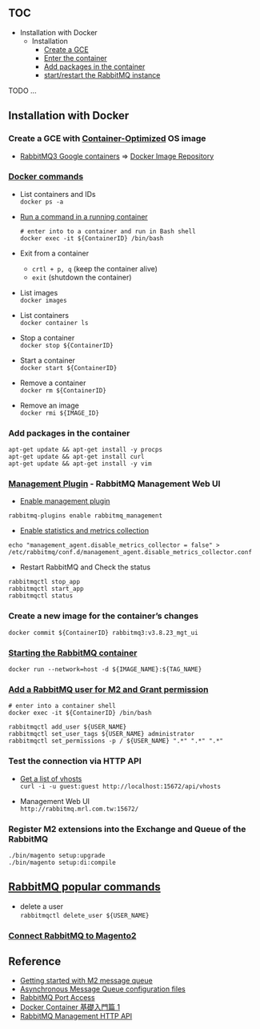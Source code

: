 ## TOC
* Installation with Docker
  * Installation
     * [Create a GCE](#create-a-gce-with-container-optimized-os-image)
     * [Enter the container](#docker-commands)
     * [Add packages in the container](#add-packages-in-the-container)
     * [start/restart the RabbitMQ instance](#starting-the-rabbitmq-container)

TODO ...

## Installation with Docker
### Create a GCE with [Container-Optimized](https://cloud.google.com/container-optimized-os/docs/concepts/features-and-benefits) OS image
* [RabbitMQ3 Google containers](https://console.cloud.google.com/marketplace/product/google/rabbitmq3?project=czechrepublic-290206) => [Docker Image Repository](https://console.cloud.google.com/gcr/images/cloud-marketplace/GLOBAL/google/rabbitmq3)

### [Docker commands](https://docs.docker.com/engine/reference/run/)
* List containers and IDs  
  `docker ps -a`

* [Run a command in a running container](https://docs.docker.com/engine/reference/commandline/exec/)  
  ```
  # enter into to a container and run in Bash shell
  docker exec -it ${ContainerID} /bin/bash
  ```
  
* Exit from a container 
  * `crtl + p, q` (keep the container alive)
  * `exit` (shutdown the container)

* List images  
  `docker images`

* List containers  
  `docker container ls`

* Stop a container  
  `docker stop ${ContainerID}`

* Start a container  
  `docker start ${ContainerID}`

* Remove a container  
  `docker rm ${ContainerID}`

* Remove an image    
  `docker rmi ${IMAGE_ID}`

### Add packages in the container 
```
apt-get update && apt-get install -y procps
apt-get update && apt-get install curl
apt-get update && apt-get install -y vim
```

### [Management Plugin](https://www.rabbitmq.com/management.html) - RabbitMQ Management Web UI
* [Enable management plugin](https://www.rabbitmq.com/management.html#getting-started)
```
rabbitmq-plugins enable rabbitmq_management
```

* [Enable statistics and metrics collection](https://www.rabbitmq.com/management.html#disable-stats)
```
echo "management_agent.disable_metrics_collector = false" > /etc/rabbitmq/conf.d/management_agent.disable_metrics_collector.conf
```

* Restart RabbitMQ and Check the status
```
rabbitmqctl stop_app
rabbitmqctl start_app
rabbitmqctl status
```

### Create a new image for the container’s changes
`docker commit ${ContainerID} rabbitmq3:v3.8.23_mgt_ui`

### [Starting the RabbitMQ container](https://github.com/GoogleCloudPlatform/rabbitmq-docker/blob/master/README.md#using-docker)  
`docker run --network=host -d ${IMAGE_NAME}:${TAG_NAME}`

### [Add a RabbitMQ user for M2 and Grant permission](https://www.rabbitmq.com/access-control.html)
```
# enter into a container shell
docker exec -it ${ContainerID} /bin/bash

rabbitmqctl add_user ${USER_NAME}
rabbitmqctl set_user_tags ${USER_NAME} administrator
rabbitmqctl set_permissions -p / ${USER_NAME} ".*" ".*" ".*"
```

### Test the connection via HTTP API
* [Get a list of vhosts](https://rawcdn.githack.com/rabbitmq/rabbitmq-server/v3.8.23/deps/rabbitmq_management/priv/www/api/index.html)  
  `curl -i -u guest:guest http://localhost:15672/api/vhosts`

* Management Web UI  
  `http://rabbitmq.mrl.com.tw:15672/`

### Register M2 extensions into the Exchange and Queue of the RabbitMQ 
```
./bin/magento setup:upgrade
./bin/magento setup:di:compile
```





## [RabbitMQ popular commands](https://www.rabbitmq.com/rabbitmqctl.8.html) 
* delete a user  
  `rabbitmqctl delete_user ${USER_NAME}`

### [Connect RabbitMQ to Magento2](https://devdocs.magento.com/guides/v2.4/install-gde/prereq/install-rabbitmq.html#connect-rabbitmq-to-magento-open-source-or-adobe-commerce)


## Reference
* [Getting started with M2 message queue](https://www.atwix.com/magento-2/getting-started-with-message-queues-in-magento/)
* [Asynchronous Message Queue configuration files](https://devdocs.magento.com/guides/v2.4/extension-dev-guide/message-queues/async-message-queue-config-files.html)
* [RabbitMQ Port Access](https://www.rabbitmq.com/networking.html#ports)
* [Docker Container 基礎入門篇 1](https://azole.medium.com/docker-container-%E5%9F%BA%E7%A4%8E%E5%85%A5%E9%96%80%E7%AF%87-1-3cb8876f2b14)
* [RabbitMQ Management HTTP API](https://rawcdn.githack.com/rabbitmq/rabbitmq-server/v3.8.23/deps/rabbitmq_management/priv/www/api/index.html)
